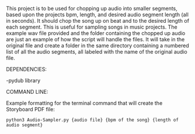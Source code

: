 This project is to be used for chopping up audio into smaller segments, based upon the projects bpm, length, and desired audio segment length (all in seconds). It should chop the song up on beat and to the desired length of each segment. This is useful for sampling songs in music projects. The example wav file provided and the folder containing the chopped up audio are just an example of how the script will handle the files. It will take in the original file and create a folder in the same directory containing a numbered list of all the audio segments, all labeled with the name of the original audio file.

DEPENDENCIES:

-pydub library


COMMAND LINE:

Example formatting for the terminal command that will create the Storyboard PDF file:

	python3 Audio-Sampler.py {audio file} {bpm of the song} {length of audio segment}
